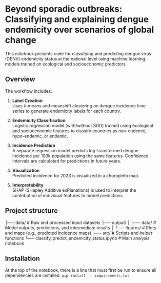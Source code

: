# Beyond sporadic outbreaks: Classifying and explaining dengue endemicity over scenarios of global change

This notebook presents code for classifying and predicting dengue virus (DENV) endemicity status at the national level using machine learning models trained on ecological and socioeconomic predictors.

## Overview

The workflow includes:

1. **Label Creation**  
   Uses k-means and meanshift clustering on dengue incidence time series to generate endemicity labels for each country.

2. **Endemicity Classification**  
   Logistic regression model (with/without SGD) trained using ecological and socioeconomic features to classify countries as non-endemic, hypo-endemic, or endemic.

3. **Incidence Prediction**  
   A separate regression model predicts log-transformed dengue incidence per 100k population using the same features. Confidence intervals are calculated for predictions in future years.
   
4. **Visualization**  
   Predicted incidence for 2023 is visualized in a choropleth map.

5. **Interpretability**  
   SHAP (SHapley Additive exPlanations) is used to interpret the contribution of individual features to model predictions.


## Project structure
├── data/ # Raw and processed input datasets
├── output/
│ ├── data/ # Model outputs, predictions, and intermediate results
│ └── figures/ # Plots and maps (e.g., predicted incidence maps)
├── src/ # Scripts and helper functions
└── classify_predict_endemicity_status.ipynb # Main analysis notebook


## Installation
At the top of the notebook, there is a line that must first be run to ensure all dependencies are installed:
`pip install -r requirements.txt` 
